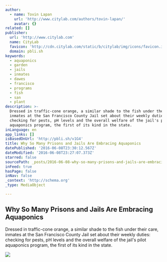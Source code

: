 ```yaml
---
author:
  - name: Tovin Lapan
    url: 'http://www.citylab.com/authors/tovin-lapan/'
    avatar: {}
related: []
publisher:
  url: 'http://www.citylab.com'
  name: CityLab
  favicon: 'http://cdn.citylab.com/static/b/citylab/img/icons/favicon.ico'
  domain: pbli.sh
keywords:
  - aquaponics
  - garden
  - jails
  - inmates
  - dawes
  - francisco
  - programs
  - fish
  - san
  - plant
description: >-
  Dressed in traffic-cone orange, a similar shade to the fish under their care,
  inmates at the San Francisco County Jail set about their weekly duties:
  checking for pests, pH levels and the overall welfare of the jail's pilot
  aquaponics program, the first of its kind in the state.
inLanguage: en
app_links: []
isBasedOnUrl: 'http://pbli.sh/v1G4'
title: Why So Many Prisons and Jails Are Embracing Aquaponics
datePublished: '2016-06-08T23:30:12.567Z'
dateModified: '2016-06-08T23:27:07.373Z'
starred: false
sourcePath: _posts/2016-06-08-why-so-many-prisons-and-jails-are-embracing-aquaponics.md
inFeed: true
hasPage: false
inNav: false
_context: 'http://schema.org'
_type: MediaObject

---
```

<article style=""><h1>Why So Many Prisons and Jails Are Embracing Aquaponics</h1><p>Dressed in traffic-cone orange, a similar shade to the fish under their care, inmates at the San Francisco County Jail set about their weekly duties: checking for pests, pH levels and the overall welfare of the jail's pilot aquaponics program, the first of its kind in the state.</p><img src="http://cdn.citylab.com/media/img/citylab/2016/03/Aquaponics_2_Lapan/facebook.jpg?1457715576" /></article>